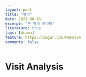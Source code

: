 ```yaml
---
layout: post
title: "영국"
date: 2021-08-16
excerpt: "본 영국 드라마"
literature: true
tags: [drama]
feature: https://imgur.com/NeFndvm
comments: false
---
```


# Visit Analysis

